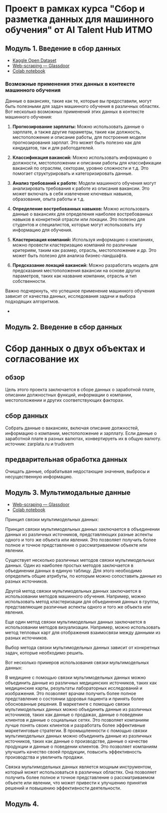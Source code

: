 # Проект в рамках курса "Сбор и разметка данных для машинного обучения" от AI Talent Hub ИТМО

## Модуль 1. Введение в сбор данных 
- [Kaggle Open Dataset](https://www.kaggle.com/code/yashvi/data-analyst-jobs-visualization/notebook)
- [Web-scraping — Glassdoor](https://drive.google.com/file/d/1SZXSehexodrohmRtMfWNQrRqUTOWcDgn/view?usp=sharing)
- [Colab notebook](https://colab.research.google.com/drive/1lniowQSizsnEr5yXfpEfQ6XLzDHEv2Ql?usp=sharing)
### Возможные применения этих данных в контексте машинного обучения
Данные о вакансиях, такие как те, которые вы предоставили, могут быть полезными для задач машинного обучения в различных областях. Вот несколько возможных применений этих данных в контексте машинного обучения:

1. **Прогнозирование зарплаты:** Можно использовать данные о зарплате, а также другие параметры, такие как должность, местоположение и описание работы, для построения модели прогнозирования зарплат. Это может быть полезно как для кандидатов, так и для работодателей.

2. **Классификация вакансий:** Можно использовать информацию о должности, местоположении и описании работы для классификации вакансий по отраслям, секторам, уровню сложности и т.д. Это помогает структурировать и категоризировать данные.

3. **Анализ требований к работе:** Модели машинного обучения могут анализировать требования к работе из описания вакансии. Это может включать в себя извлечение ключевых навыков, образования, опыта работы и т.д.

4. **Определение востребованных навыков:** Можно использовать данные о вакансиях для определения наиболее востребованных навыков в конкретной отрасли или локации. Это полезно для студентов и специалистов, которые могут использовать эту информацию для обучения.

5. **Кластеризация компаний:** Используя информацию о компаниях, можно провести кластеризацию компаний по различным критериям, таким как размер, отрасль, местоположение и др. Это может быть полезно для анализа бизнес-ландшафта.

6. **Предсказание локаций вакансий:** Можно разработать модель для предсказания местоположения вакансии на основе других параметров, таких как название компании, отрасль и тип собственности.

Важно подчеркнуть, что успешное применение машинного обучения зависит от качества данных, исследования задачи и выбора подходящих алгоритмов.


- 
## Модуль 2. Введение в сбор данных 
# Сбор данных о двух объектах и согласование их

## обзор

Цель этого проекта заключается в сборе данных о заработной плате, описании должностных функций, информации о компании, местоположении и других соответствующих факторах.

## сбор данных

Собрать данные о вакансиях, включая описание должностей, информацию о компании, местоположение и зарплату. Если данные о заработной плате в разных валютах, конвертируеть их в общую валюту.
источник: zarplata.ru и trudsvem

## предварительная обработка данных


Очищать данные, обрабатывая недостающие значения, выбросы и несущественную информацию.

## Модуль 3. Мультимодальные данные

- [Web-scraping — Glassdoor](https://drive.google.com/file/d/1SZXSehexodrohmRtMfWNQrRqUTOWcDgn/view?usp=sharing)
- [Colab notebook](https://colab.research.google.com/drive/1lniowQSizsnEr5yXfpEfQ6XLzDHEv2Ql?usp=sharing)

Принцип связки мультимодельных данных:

Принцип связки мультимодельных данных заключается в объединении данных из различных источников, представляющих разные аспекты одного и того же объекта или явления. Это позволяет получить более полное и точное представление о рассматриваемом объекте или явлении.

Существует несколько различных методов связки мультимодельных данных. Один из наиболее простых методов заключается в объединении данных в единую таблицу. Для этого необходимо определить общие атрибуты, по которым можно сопоставить данные из разных источников.

Другой метод связки мультимодельных данных заключается в использовании методов машинного обучения. Например, можно использовать метод кластеризации для объединения данных в группы, представляющие различные аспекты одного и того же объекта или явления.

Еще один метод связки мультимодельных данных заключается в использовании методов визуализации. Например, можно использовать метод тепловых карт для отображения взаимосвязи между данными из разных источников.

Выбор метода связки мультимодельных данных зависит от конкретных задач, которые необходимо решить.

Вот несколько примеров использования связки мультимодельных данных:

В медицине с помощью связки мультимодельных данных можно объединить данные из различных медицинских источников, таких как медицинские карты, результаты лабораторных исследований и изображения. Это позволяет врачам получить более полное представление о состоянии здоровья пациента и принять более обоснованные решения.
В маркетинге с помощью связки мультимодельных данных можно объединить данные из различных источников, таких как данные о продажах, данные о поведении клиентов и данные о социальных сетях. Это позволяет компаниям лучше понять своих клиентов и разработать более эффективные маркетинговые стратегии.
В промышленности с помощью связки мультимодельных данных можно объединить данные из различных источников, таких как данные о производстве, данные о качестве продукции и данные о поведении клиентов. Это позволяет компаниям улучшить качество своей продукции, повысить эффективность производства и увеличить продажи.

Связка мультимодельных данных является мощным инструментом, который может использоваться в различных областях. Она позволяет получить более полное и точное представление о рассматриваемом объекте или явлении, что может привести к улучшению принятия решений и повышению эффективности деятельности.


## Модуль 4.
